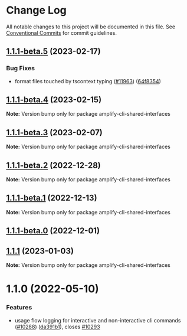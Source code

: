 # Change Log

All notable changes to this project will be documented in this file.
See [Conventional Commits](https://conventionalcommits.org) for commit guidelines.

## [1.1.1-beta.5](https://github.com/aws-amplify/amplify-cli/compare/amplify-cli-shared-interfaces@1.1.1...amplify-cli-shared-interfaces@1.1.1-beta.5) (2023-02-17)


### Bug Fixes

* format files touched by tscontext typing ([#11963](https://github.com/aws-amplify/amplify-cli/issues/11963)) ([64f8354](https://github.com/aws-amplify/amplify-cli/commit/64f83540419f3b512544448baba98bbb3f623f7c))





## [1.1.1-beta.4](https://github.com/aws-amplify/amplify-cli/compare/amplify-cli-shared-interfaces@1.1.1...amplify-cli-shared-interfaces@1.1.1-beta.4) (2023-02-15)

**Note:** Version bump only for package amplify-cli-shared-interfaces





## [1.1.1-beta.3](https://github.com/aws-amplify/amplify-cli/compare/amplify-cli-shared-interfaces@1.1.1...amplify-cli-shared-interfaces@1.1.1-beta.3) (2023-02-07)

**Note:** Version bump only for package amplify-cli-shared-interfaces





## [1.1.1-beta.2](https://github.com/aws-amplify/amplify-cli/compare/amplify-cli-shared-interfaces@1.1.0...amplify-cli-shared-interfaces@1.1.1-beta.2) (2022-12-28)

**Note:** Version bump only for package amplify-cli-shared-interfaces





## [1.1.1-beta.1](https://github.com/aws-amplify/amplify-cli/compare/amplify-cli-shared-interfaces@1.1.0...amplify-cli-shared-interfaces@1.1.1-beta.1) (2022-12-13)

**Note:** Version bump only for package amplify-cli-shared-interfaces





## [1.1.1-beta.0](https://github.com/aws-amplify/amplify-cli/compare/amplify-cli-shared-interfaces@1.1.0...amplify-cli-shared-interfaces@1.1.1-beta.0) (2022-12-01)
## [1.1.1](https://github.com/aws-amplify/amplify-cli/compare/amplify-cli-shared-interfaces@1.1.0...amplify-cli-shared-interfaces@1.1.1) (2023-01-03)

**Note:** Version bump only for package amplify-cli-shared-interfaces





# 1.1.0 (2022-05-10)


### Features

* usage flow logging for interactive and non-interactive cli commands ([#10288](https://github.com/aws-amplify/amplify-cli/issues/10288)) ([da391b1](https://github.com/aws-amplify/amplify-cli/commit/da391b146612d8914f72e558e5503d075456c820)), closes [#10293](https://github.com/aws-amplify/amplify-cli/issues/10293)
